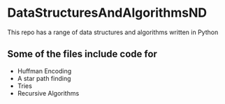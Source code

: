 # DataStructuresAndAlgorithmsND

This repo has a range of data structures and algorithms written in Python

## Some of the files include code for
- Huffman Encoding
- A star path finding
- Tries
- Recursive Algorithms
